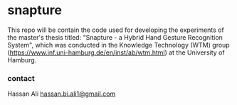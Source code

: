 # snapture
This repo will be contain the code used for developing the experiments of the master's thesis titled: "Snapture - a Hybrid Hand Gesture  Recognition System", which was conducted in the Knowledge Technology (WTM) group (https://www.inf.uni-hamburg.de/en/inst/ab/wtm.html) at the University of Hamburg.

### contact
Hassan Ali hassan.bi.ali1@gmail.com

